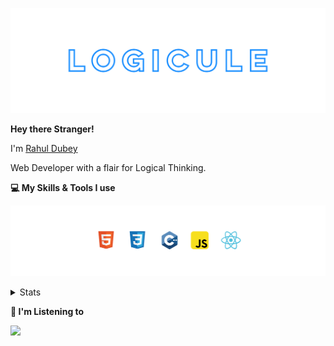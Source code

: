 [![banner](./images/logicule.svg)](https://www.linkedin.com/in/rahul-dubey-707b4452/)

**Hey there Stranger!**

I'm [Rahul Dubey](https://www.linkedin.com/in/rahul-dubey-707b4452/)

Web Developer with a flair for Logical Thinking.

**💻 My Skills & Tools I use**

[![banner](./images/skills&tools.svg)](https://leetcode.com/LogiCule/)

<details>
  <summary>Stats</summary>

---

<!--START_SECTION:waka-->
![Code Time](http://img.shields.io/badge/Code%20Time-205%20hrs%2018%20mins-blue)

![Profile Views](http://img.shields.io/badge/Profile%20Views-0-blue)

**🐱 My GitHub Data** 

> 🏆 63 Contributions in the Year 2022
 > 
> 📦 355 Bytes Used in GitHub's Storage 
 > 
> 🚫 Not Opted to Hire
 > 
> 📜 8 Public Repositories 
 > 
> 🔑 0 Private Repositories  
 > 
**I'm an Early 🐤** 

```text
🌞 Morning    7 commits      ███░░░░░░░░░░░░░░░░░░░░░░   11.67% 
🌆 Daytime    38 commits     ███████████████░░░░░░░░░░   63.33% 
🌃 Evening    10 commits     ████░░░░░░░░░░░░░░░░░░░░░   16.67% 
🌙 Night      5 commits      ██░░░░░░░░░░░░░░░░░░░░░░░   8.33%

```
📅 **I'm Most Productive on Thursday** 

```text
Monday       6 commits      ██░░░░░░░░░░░░░░░░░░░░░░░   10.0% 
Tuesday      5 commits      ██░░░░░░░░░░░░░░░░░░░░░░░   8.33% 
Wednesday    10 commits     ████░░░░░░░░░░░░░░░░░░░░░   16.67% 
Thursday     13 commits     █████░░░░░░░░░░░░░░░░░░░░   21.67% 
Friday       9 commits      ███░░░░░░░░░░░░░░░░░░░░░░   15.0% 
Saturday     7 commits      ███░░░░░░░░░░░░░░░░░░░░░░   11.67% 
Sunday       10 commits     ████░░░░░░░░░░░░░░░░░░░░░   16.67%

```


📊 **This Week I Spent My Time On** 

```text
⌚︎ Time Zone: Asia/Kolkata

💬 Programming Languages: 
No Activity Tracked This Week

🔥 Editors: 
No Activity Tracked This Week

🐱‍💻 Projects: 
No Activity Tracked This Week

💻 Operating System: 
No Activity Tracked This Week

```

**I Mostly Code in C++** 

```text
C++                      3 repos             ███████████████░░░░░░░░░░   60.0% 
Jupyter Notebook         1 repo              █████░░░░░░░░░░░░░░░░░░░░   20.0% 
Python                   1 repo              █████░░░░░░░░░░░░░░░░░░░░   20.0%

```


**Timeline**

![Chart not found](https://raw.githubusercontent.com/LogiCule/LogiCule/master/charts/bar_graph.png) 


 Last Updated on 19/10/2022 19:08:41 UTC
<!--END_SECTION:waka-->

---

 </details>

**🎵 I'm Listening to**


<object data="https://now-play.vercel.app/api/generate?uid=e795ed50-c82f-475f-8f4a-b4d48439ef39" >
  
<img src="https://now-play.vercel.app/api/generate?uid=e795ed50-c82f-475f-8f4a-b4d48439ef39&theme=dark" />

</object>
